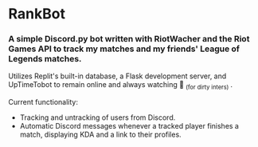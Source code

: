 # RankBot

### A simple Discord.py bot written with RiotWacher and the Riot Games API to track my matches and my friends' League of Legends matches.

Utilizes Replit's built-in database, a Flask development server, and UpTimeTobot to remain online and always watching 👀 <sub> (for dirty inters) </sub>.

Current functionality:
- Tracking and untracking of users from Discord.
- Automatic Discord messages whenever a tracked player finishes a match, displaying KDA and a link to their profiles.
